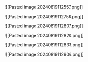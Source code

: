 ![[Pasted image 20240819112557.png]]

![[Pasted image 20240819112756.png]]

![[Pasted image 20240819112807.png]]

![[Pasted image 20240819112820.png]]

![[Pasted image 20240819112833.png]]

![[Pasted image 20240819112906.png]]